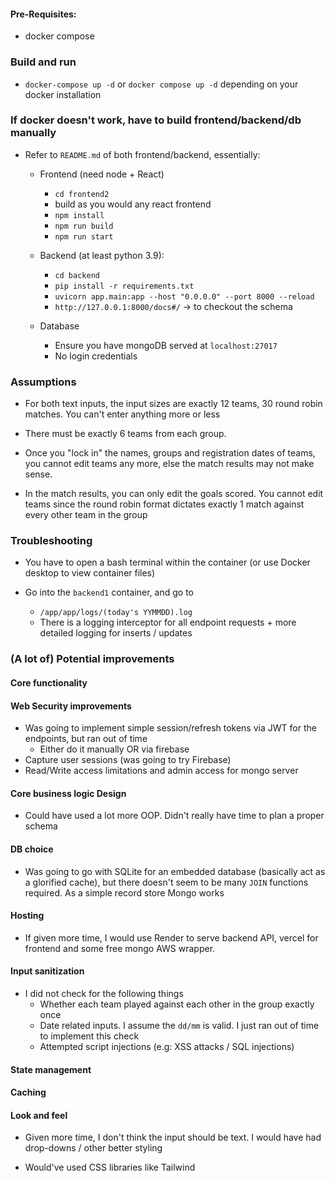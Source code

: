 #### Pre-Requisites:
- docker compose 

### Build and run 
- `docker-compose up -d` or `docker compose up -d` depending on your docker installation 


### If docker doesn't work, have to build frontend/backend/db manually 
- Refer to `README.md` of both frontend/backend, essentially:
    - Frontend (need node + React)
        - `cd frontend2`
        - build as you would any react frontend
        - `npm install`
        - `npm run build`
        - `npm run start`
    
    - Backend (at least python 3.9):
        - `cd backend`
        - `pip install -r requirements.txt`
        - `uvicorn app.main:app --host "0.0.0.0" --port 8000 --reload`
        - `http://127.0.0.1:8000/docs#/` -> to checkout the schema
    
    - Database
        - Ensure you have mongoDB served at `localhost:27017`
        - No login credentials
    
### Assumptions
- For both text inputs, the input sizes are exactly 12 teams, 30 round robin matches. You can't enter anything more or less

- There must be exactly 6 teams from each group. 

- Once you "lock in" the names, groups and registration dates of teams, you cannot edit teams any more, else the match results may not make sense. 

- In the match results, you can only edit the goals scored. You cannot edit teams since the round robin format dictates exactly 1 match against every other team in the group 

### Troubleshooting 
- You have to open a bash terminal within the container (or use Docker desktop to view container files)

- Go into the `backend1` container, and go to 
    - `/app/app/logs/(today's YYMMDD).log`
    - There is a logging interceptor for all endpoint requests + more detailed logging for inserts / updates

### (A lot of) Potential improvements

#### Core functionality 


#### Web Security improvements 
- Was going to implement simple session/refresh tokens via JWT for the endpoints, but ran out of time
    - Either do it manually OR via firebase
- Capture user sessions (was going to try Firebase)
- Read/Write access limitations and admin access for mongo server 


#### Core business logic Design 
- Could have used a lot more OOP. Didn't really have time to plan a proper schema


#### DB choice
- Was going to go with SQLite for an embedded database (basically act as a glorified cache), but there doesn't seem to be many `JOIN` functions required. As a simple record store Mongo works

#### Hosting 
- If given more time, I would use Render to serve backend API, vercel for frontend and some free mongo AWS wrapper. 


#### Input sanitization 
- I did not check for the following things
    - Whether each team played against each other in the group exactly once
    - Date related inputs. I assume the `dd/mm` is valid. I just ran out of time to implement this check
    - Attempted script injections (e.g: XSS attacks / SQL injections)

#### State management 


#### Caching


#### Look and feel
- Given more time, I don't think the input should be text. I would have had drop-downs / other better styling 

- Would've used CSS libraries like Tailwind 



